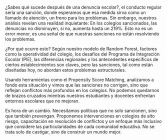 ¿Sabes qué sucede después de una denuncia escolar?, el conducto regular sería una sanción, donde esperamos que esa medida sirva como un llamado de atención, un freno para los problemas. 
Sin embargo, nuestros análisis revelan una realidad inquietante: 
En los colegios sancionados, las denuncias no disminuyen, si no, aumenta hasta un 219%. Esto no es un error menor, es una señal de que nuestras sanciones no están resolviendo los problemas.

¿Por qué ocurre esto? Según nuestro modelo de Random Forest, factores como la operatividad del colegio, 
los desafíos del Programa de Integración Escolar (PIE), las diferencias regionales y los antecedentes específicos de ciertos establecimientos son claves, pero las sanciones, 
tal como están diseñadas hoy, no abordan estos problemas estructurales.  

Usando herramientas como el Propensity Score Matching, analizamos a fondo esta situación y vimos que las sanciones no corrigen, 
sino que reflejan conflictos más profundos en los colegios. No podemos quedarnos de brazos cruzados mientras nuestros estudiantes y docentes enfrentan entornos escolares que no mejoran.  

Es hora de un cambio. Necesitamos políticas que no solo sancionen, sino que también prevengan. 
Proponemos intervenciones en colegios de alto riesgo, capacitación en resolución de conflictos y un enfoque más inclusivo que considere las particularidades de cada comunidad educativa. 
No se trata solo de castigar, sino de construir un mundo mejor.
